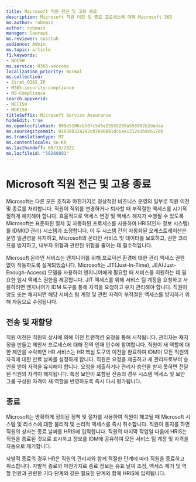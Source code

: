 ```yaml
---
title: Microsoft 직원 전근 및 고용 종료
description: Microsoft 직원 이전 및 종료 프로세스에 대해 Microsoft 365
ms.author: robmazz
author: robmazz
manager: laurawi
ms.reviewer: sosstah
audience: Admin
ms.topic: article
f1.keywords:
- NOCSH
ms.service: O365-seccomp
localization_priority: Normal
ms.collection:
- Strat_O365_IP
- M365-security-compliance
- MS-Compliance
search.appverid:
- MET150
- MOE150
titleSuffix: Microsoft Service Assurance
hideEdit: true
ms.openlocfilehash: 999e5106cb50fc5d5e25555299a555992b2dedaa
ms.sourcegitcommit: 01938022a292c07e98041dc6ae1312a1b8c617db
ms.translationtype: MT
ms.contentlocale: ko-KR
ms.lasthandoff: 08/13/2021
ms.locfileid: "58260891"
---
```

# <a name="microsoft-employee-transfer-and-termination"></a>Microsoft 직원 전근 및 고용 종료

Microsoft는 다른 모든 조직과 마찬가지로 정상적인 비즈니스 운영의 일부로 직원 이전 및 종료를 처리합니다. 직원이 직위를 변경하거나 퇴사할 때 부적절한 액세스를 시기적절하게 해지해야 합니다. 효율적으로 액세스 변경 및 액세스 해지가 수행될 수 있도록 Microsoft는 표준화된 절차 및 자동화된 프로세스를 사용하여 HRIS(인사 정보 시스템)를 IDM(ID 관리) 시스템과 조정합니다. 이 두 시스템 간의 자동화된 오케스트레이션은 운영 일관성을 유지하고, Microsoft의 온라인 서비스 및 데이터를 보호하고, 권한 크리프를 방지하고, 내부자 위협과 관련된 위험을 줄이는 데 필수적입니다.

Microsoft 온라인 서비스는 엔지니어를 위해 프로덕션 환경에 대한 관리 액세스 권한 없이 작동하도록 설계되었습니다. Microsoft는 JIT(Just-In-Time), JEA(Just-Enough-Access) 모델을 사용하여 엔지니어에게 필요할 때 서비스를 지원하는 데 필요한 임시 액세스 권한을 제공합니다. JIT 액세스를 위해 서비스 팀 계정을 요청하고 사용하려면 엔지니어가 IDM 도구를 통해 자격을 요청하고 유지 관리해야 합니다. 직원이 양도 또는 해지되면 해당 서비스 팀 계정 및 관련 자격이 부적절한 액세스를 방지하기 위해 자동으로 수정됩니다.

## <a name="transfer-and-reassignment"></a>전송 및 재할당

직원 이전은 직원의 상사에 의해 이전 트랜잭션 요청을 통해 시작됩니다. 관리자는 재지정을 만들고 제안서 프로세스에 대해 전역 인재 인수에 참여합니다. 직원이 새 역할에 대한 제안을 수락하면 HR 서비스는 HR 핵심 도구의 이전을 완료하여 IDM이 모든 직원의 자격에 대한 만료 날짜를 설정하게 합니다. 직원은 요청을 제출하고 새 관리자로부터 승인을 받아 자격을 유지해야 합니다. 요청을 제출하거나 관리자 승인을 받지 못하면 전달된 직원의 자격이 해지됩니다. 특정 보안이 포함된 전송의 경우 시스템 액세스 및 보안 그룹 구성원 자격이 새 역할을 반영하도록 즉시 다시 평가됩니다.

## <a name="termination"></a>종료

Microsoft는 명확하게 정의된 정책 및 절차를 사용하여 직원이 해고될 때 Microsoft 시스템 및 리소스에 대한 물리적 및 논리적 액세스를 즉시 취소합니다. 직원이 통지를 하면 직원의 상사는 종료 날짜를 HRIS에 입력합니다. 직원의 마지막 작업일 다음에 HRIS는 직원을 종료된 것으로 표시하고 정보를 IDM에 공유하여 모든 서비스 팀 계정 및 자격을 자동으로 제거합니다.

자발적 종료의 경우 HR은 직원의 관리자와 함께 적절한 단계에 따라 직원을 종료하고 취소합니다. 자발적 종료와 마찬가지로 종료 정보는 유효 날짜 조정, 액세스 제거 및 역할 전환과 관련한 기타 단계와 같은 필요한 단계와 함께 HRIS에 입력됩니다.
